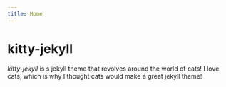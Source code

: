 ```yaml
---
title: Home
---
```


# kitty-jekyll

*kitty-jekyll* is s jekyll theme that revolves around the world of cats! I love cats, which is why I thought cats would make a great jekyll theme!